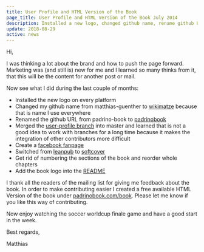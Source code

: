 ```yaml
---
title: User Profile and HTML Version of the Book
page_title: User Profile and HTML Version of the Book July 2014
description: Installed a new logo, changed github name, rename github URL to padrinobook, switched to softcover for distribution and selling
update: 2018-08-29
active: news
---
```


Hi,

I was thinking a lot about the brand and how to push the page forward. Marketing was (and still is) new for me and I learned so many thinks from it, that this will be the content for another post or mail.

Now see what I did during the last couple of months:


- Installed the new logo on every platform
- Changed my github name from matthias-guenther to [wikimatze](https://github.com/wikimatze) because that is name I use everywhere
- Renamed the github URL from padrino-book to [padrinobook](https://github.com/wikimatze/padrinobook)
- Merged the [user-profile branch](https://github.com/wikimatze/padrinobook/commit/8a55603281e70e9dc4e3970ab49efd2302d2ee8c?short_path=fb48dc1&unchanged=collapsed#diff-fb48dc120e2365fa90d03e42d02cc4d4) into master and learned that is not a good idea to work with branches for a long time because it makes the integration of other contributors more difficult
- Create a [facebook fanpage](https://www.facebook.com/Padrinobook)
- Switched from [leanpub](https://leanpub.com/padrinobook) to [softcover](https://www.softcover.io/books/fd219c19/padrinobook)
- Get rid of numbering the sections of the book and reorder whole chapters
- Add the book logo into the [README](https://github.com/wikimatze/PadrinoBook/blob/master/README.md)


I thank all the readers of the mailing list for giving me feedback about the book. In order to make contributing easier I created a free available HTML Version of the book under [padrinobook.com/book](https://padrinobook.com/book/). Please let me know if you like this way of contributing.


Now enjoy watching the soccer worldcup finale game and have a good start in the week.

Best regards,

Matthias

